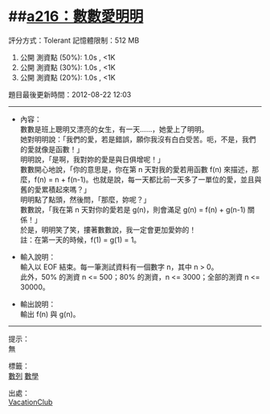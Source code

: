 ##[a216：數數愛明明](http://zerojudge.tw/ShowProblem?problemid=a216)
======
評分方式：Tolerant 
記憶體限制：512 MB

1. 公開 測資點 (50%): 1.0s , <1K
2. 公開 測資點 (30%): 1.0s , <1K
3. 公開 測資點 (20%): 1.0s , <1K

題目最後更新時間：2012-08-22 12:03 

- - -
* 內容：  
	數數是班上聰明又漂亮的女生，有一天……，她愛上了明明。  
	她對明明說：「我們的愛，若是錯誤，願你我沒有白白受苦。呃，不是，我們的愛就像是函數！」  
	明明說，「是啊，我對妳的愛是與日俱增呢！」  
	數數開心地說，「你的意思是，你在第 n 天對我的愛若用函數 f(n) 來描述，那麼，f(n) = n + f(n-1)。也就是說，每一天都比前一天多了一單位的愛，並且與舊的愛累積起來嗎？」  
	明明點了點頭，然後問，「那麼，妳呢？」  
	數數說，「我在第 n 天對你的愛若是 g(n)，則會滿足 g(n) = f(n) + g(n-1) 關係！」  
	於是，明明笑了笑，摟著數數說，我一定會更加愛妳的！  
	註：在第一天的時候，f(1) = g(1) = 1。

* 輸入說明：  
	輸入以 EOF 結束。每一筆測試資料有一個數字 n，其中 n > 0。  
	此外，50% 的測資 n <= 500；80% 的測資，n <= 3000；全部的測資 n <= 30000。
* 輸出說明：  
	輸出 f(n) 與 g(n)。

- - -
提示：  
	無

標籤：  
	[數列](http://zerojudge.tw/Problems?tag=%E6%95%B8%E5%88%97)
	[數學](http://zerojudge.tw/Problems?tag=%E6%95%B8%E5%AD%B8)

出處：  
	[VacationClub](http://zerojudge.tw/UserStatistic?account=VacationClub)